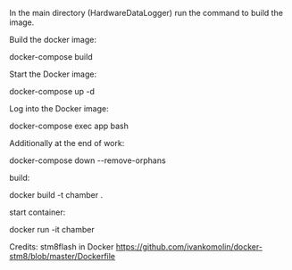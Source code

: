 In the main directory (HardwareDataLogger) run the command to build the image.

Build the docker image:

docker-compose build

Start the Docker image:

docker-compose up -d

Log into the Docker image:

docker-compose exec app bash

Additionally at the end of work:

docker-compose down --remove-orphans








build:

docker build -t chamber .

start container:

docker run -it chamber


Credits:
stm8flash in Docker
https://github.com/ivankomolin/docker-stm8/blob/master/Dockerfile